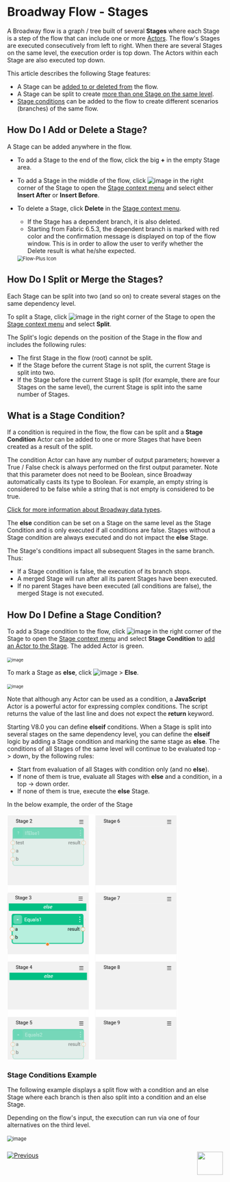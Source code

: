 # Broadway Flow - Stages

A Broadway flow is a graph / tree built of several **Stages** where each Stage is a step of the flow that can include one or more [Actors](03_broadway_actor.md). The flow's Stages are executed consecutively from left to right. When there are several Stages on the same level, the execution order is top down. The Actors within each Stage are also executed top down.

This article describes the following Stage features:

- A Stage can be [added to or deleted from](19_broadway_flow_stages.md#how-do-i-add-or-delete-a-stage) the flow.
- A Stage can be split to create [more than one Stage on the same level](19_broadway_flow_stages.md#how-do-i-split-or-merge-the-stages).
- [Stage conditions](19_broadway_flow_stages.md#what-is-a-stage-condition) can be added to the flow to create different scenarios (branches) of the same flow.  

## How Do I Add or Delete a Stage?

A Stage can be added anywhere in the flow.

- To add a Stage to the end of the flow, click the big **+** in the empty Stage area.

- To add a Stage in the middle of the flow, click ![image](images/99_19_dots.PNG) in the right corner of the Stage to open the [Stage context menu](18_broadway_flow_window.md#stage-context-menu) and select either **Insert After** or **Insert Before**.

- To delete a Stage, click **Delete** in the [Stage context menu](18_broadway_flow_window.md#stage-context-menu). 

  - If the Stage has a dependent branch, it is also deleted.
  - Starting from Fabric 6.5.3, the dependent branch is marked with red color and the confirmation message is displayed on top of the flow window. This is in order to allow the user to verify whether the Delete result is what he/she expected.

  <img src="images/99_19_delete_branch.PNG" alt="Flow-Plus Icon" style="zoom:80%;" />

## How Do I Split or Merge the Stages?

Each Stage can be split into two (and so on) to create several stages on the same dependency level.

To split a Stage, click ![image](images/99_19_dots.PNG) in the right corner of the Stage to open the [Stage context menu](18_broadway_flow_window.md#stage-context-menu) and select **Split**.

The Split's logic depends on the position of the Stage in the flow and includes the following rules:
- The first Stage in the flow (root) cannot be split.
- If the Stage before the current Stage is not split, the current Stage is split into two.
- If the Stage before the current Stage is split (for example, there are four Stages on the same level), the current Stage is split into the same number of Stages.

## What is a Stage Condition?

If a condition is required in the flow, the flow can be split and a **Stage Condition** Actor can be added to one or more Stages that have been created as a result of the split.

The condition Actor can have any number of output parameters; however a True / False check is always performed on the first output parameter. Note that this parameter does not need to be Boolean, since Broadway automatically casts its type to Boolean. For example, an empty string is considered to be false while a string that is not empty is considered to be true.

[Click for more information about Broadway data types](05_data_types.md).

The **else** condition can be set on a Stage on the same level as the Stage Condition and is only executed if all conditions are false. Stages without a Stage condition are always executed and do not impact the **else** Stage.

The Stage's conditions impact all subsequent Stages in the same branch. Thus:
-  If a Stage condition is false, the execution of its branch stops.
-  A merged Stage will run after all its parent Stages have been executed.
-  If no parent Stages have been executed (all conditions are false), the merged Stage is not executed.

## How Do I Define a Stage Condition?

To add a Stage condition to the flow, click ![image](images/99_19_dots.PNG) in the right corner of the Stage to open the [Stage context menu](18_broadway_flow_window.md#stage-context-menu) and select **Stage Condition** to [add an Actor to the Stage](03_broadway_actor.md#how-do-i-add-actor-to-stage). The added Actor is green.

<img src="images/99_19_condition.PNG" alt="image" style="zoom: 67%;" />

To mark a Stage as **else**, click ![image](images/99_19_dots.PNG) > **Else**.

<img src="images/99_19_else.PNG" alt="image" style="zoom: 67%;" />

Note that although any Actor can be used as a condition, a **JavaScript** Actor is a powerful actor for expressing complex conditions. The script returns the value of the last line and does not expect the **return** keyword.

Starting V8.0 you can define **elseif** conditions. When a Stage is split into several stages on the same dependency level, you can define the **elseif** logic by adding a Stage condition and marking the same stage as **else**. The conditions of all Stages of the same level will continue to be evaluated top -> down, by the following rules:

* Start from evaluation of all Stages with condition only (and no **else**).
* If none of them is true, evaluate all Stages with **else** and a condition, in a top -> down order.
* If none of them is true, execute the **else** Stage.

In the below example, the order of the Stage 

<img src="images/99_19_cond_elseif.png" alt="image" style="zoom:80%;" />

### Stage Conditions Example

The following example displays a split flow with a condition and an else Stage where each branch is then also split into a condition and an else Stage.

Depending on the flow's input, the execution can run via one of four alternatives on the third level.

<img src="images/99_19_cond_example_2.png" alt="image" style="zoom:80%;" />

### 

[![Previous](/articles/images/Previous.png)](18_broadway_flow_window.md)[<img align="right" width="60" height="54" src="/articles/images/Next.png">](21_iterations.md)
